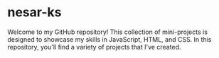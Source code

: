# nesar-ks

Welcome to my GitHub repository! This collection of mini-projects is designed to showcase my skills in JavaScript, HTML, and CSS. In this repository, you'll find a variety of projects that I've created.
